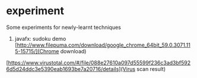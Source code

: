 # experiment

Some experiments for newly-learnt techniques

1. javafx: sudoku demo
[http://www.filepuma.com/download/google_chrome_64bit_59.0.3071.115-15715/](Chrome download)

[https://www.virustotal.com/#/file/088e27610a097d55599f236c3ad3bf5926d5d24ddc3e5390eab1693be7a20716/details](Virus scan result)